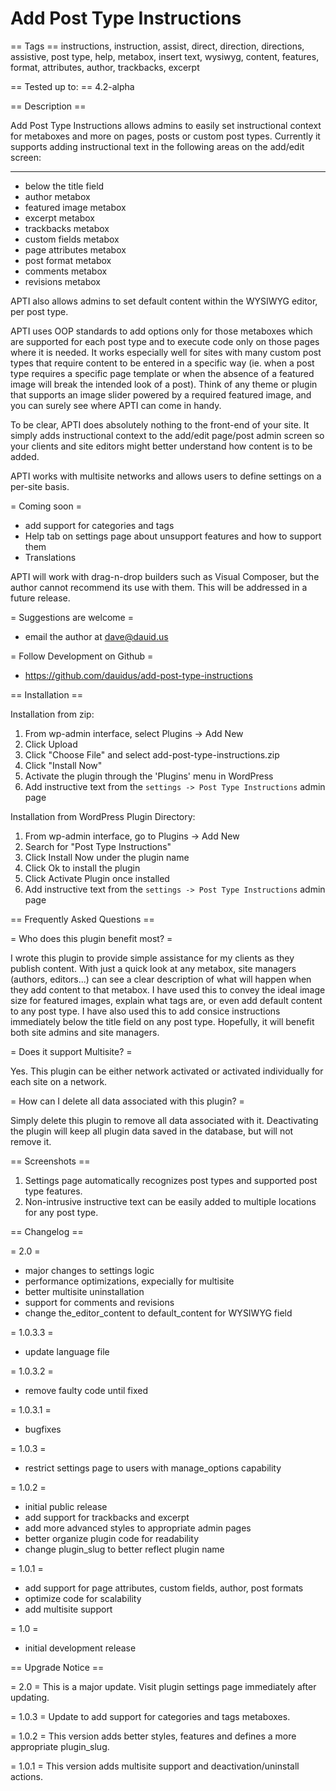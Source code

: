Add Post Type Instructions
============================

== Tags ==
instructions, instruction, assist, direct, direction, directions, assistive, post type, help, metabox, insert text, wysiwyg, content, features, format, attributes, author, trackbacks, excerpt

== Tested up to: ==
4.2-alpha

== Description ==

Add Post Type Instructions allows admins to easily set instructional context for metaboxes and more on pages, posts or custom post types.  Currently it supports adding instructional text in the following areas on the add/edit screen:
** **
* below the title field
* author metabox
* featured image metabox
* excerpt metabox
* trackbacks metabox
* custom fields metabox
* page attributes metabox
* post format metabox
* comments metabox
* revisions metabox

APTI also allows admins to set default content within the WYSIWYG editor, per post type.

APTI uses OOP standards to add options only for those metaboxes which are supported for each post type and to execute code only on those pages where it is needed.  It works especially well for sites with many custom post types that require content to be entered in a specific way (ie. when a post type requires a specific page template or when the absence of a featured image will break the intended look of a post).  Think of any theme or plugin that supports an image slider powered by a required featured image, and you can surely see where APTI can come in handy.

To be clear, APTI does absolutely nothing to the front-end of your site.  It simply adds instructional context to the add/edit page/post admin screen so your clients and site editors might better understand how content is to be added.

APTI works with multisite networks and allows users to define settings on a per-site basis.

= Coming soon =
* add support for categories and tags
* Help tab on settings page about unsupport features and how to support them
* Translations

APTI will work with drag-n-drop builders such as Visual Composer, but the author cannot recommend its use with them.  This will be addressed in a future release.

= Suggestions are welcome =
* email the author at dave@dauid.us

= Follow Development on Github =
* https://github.com/dauidus/add-post-type-instructions

== Installation ==

Installation from zip:

1. From wp-admin interface, select Plugins -> Add New
2. Click Upload
3. Click "Choose File" and select add-post-type-instructions.zip
4. Click "Install Now"
5. Activate the plugin through the 'Plugins' menu in WordPress
6. Add instructive text from the `settings -> Post Type Instructions` admin page

Installation from WordPress Plugin Directory:

1. From wp-admin interface, go to Plugins -> Add New
2. Search for "Post Type Instructions"
3. Click Install Now under the plugin name
4. Click Ok to install the plugin
5. Click Activate Plugin once installed
6. Add instructive text from the `settings -> Post Type Instructions` admin page

== Frequently Asked Questions ==

= Who does this plugin benefit most? =

I wrote this plugin to provide simple assistance for my clients as they publish content.  With just a quick look at any metabox, site managers (authors, editors...) can see a clear description of what will happen when they add content to that metabox.  I have used this to convey the ideal image size for featured images, explain what tags are, or even add default content to any post type.  I have also used this to add consice instructions immediately below the title field on any post type.  Hopefully, it will benefit both site admins and site managers.

= Does it support Multisite? =

Yes.  This plugin can be either network activated or activated individually for each site on a network.

= How can I delete all data associated with this plugin? =

Simply delete this plugin to remove all data associated with it.  Deactivating the plugin will keep all plugin data saved in the database, but will not remove it.

== Screenshots ==

1. Settings page automatically recognizes post types and supported post type features.
2. Non-intrusive instructive text can be easily added to multiple locations for any post type.

== Changelog ==

= 2.0 =
* major changes to settings logic
* performance optimizations, expecially for multisite
* better multisite uninstallation
* support for comments and revisions
* change the_editor_content to default_content for WYSIWYG field

= 1.0.3.3 =
* update language file

= 1.0.3.2 =
* remove faulty code until fixed

= 1.0.3.1 =
* bugfixes

= 1.0.3 =
* restrict settings page to users with manage_options capability

= 1.0.2 =
* initial public release
* add support for trackbacks and excerpt
* add more advanced styles to appropriate admin pages
* better organize plugin code for readability
* change plugin_slug to better reflect plugin name

= 1.0.1 =
* add support for page attributes, custom fields, author, post formats
* optimize code for scalability
* add multisite support

= 1.0 =
* initial development release

== Upgrade Notice ==

= 2.0 =
This is a major update. Visit plugin settings page immediately after updating.

= 1.0.3 =
Update to add support for categories and tags metaboxes.

= 1.0.2 =
This version adds better styles, features and defines a more appropriate plugin_slug.

= 1.0.1 =
This version adds multisite support and deactivation/uninstall actions.

